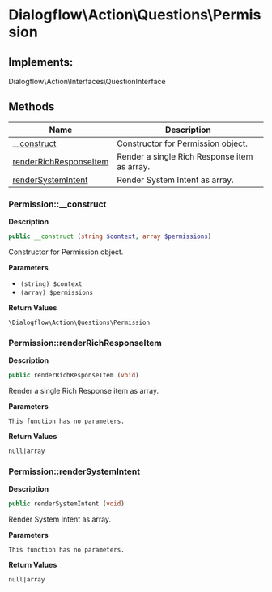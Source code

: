 # Dialogflow\Action\Questions\Permission  



## Implements:
Dialogflow\Action\Interfaces\QuestionInterface



## Methods

| Name | Description |
|------|-------------|
|[__construct](#permission__construct)|Constructor for Permission object.|
|[renderRichResponseItem](#permissionrenderrichresponseitem)|Render a single Rich Response item as array.|
|[renderSystemIntent](#permissionrendersystemintent)|Render System Intent as array.|




### Permission::__construct  

**Description**

```php
public __construct (string $context, array $permissions)
```

Constructor for Permission object. 

 

**Parameters**

* `(string) $context`
* `(array) $permissions`

**Return Values**

`\Dialogflow\Action\Questions\Permission`





### Permission::renderRichResponseItem  

**Description**

```php
public renderRichResponseItem (void)
```

Render a single Rich Response item as array. 

 

**Parameters**

`This function has no parameters.`

**Return Values**

`null|array`





### Permission::renderSystemIntent  

**Description**

```php
public renderSystemIntent (void)
```

Render System Intent as array. 

 

**Parameters**

`This function has no parameters.`

**Return Values**

`null|array`




